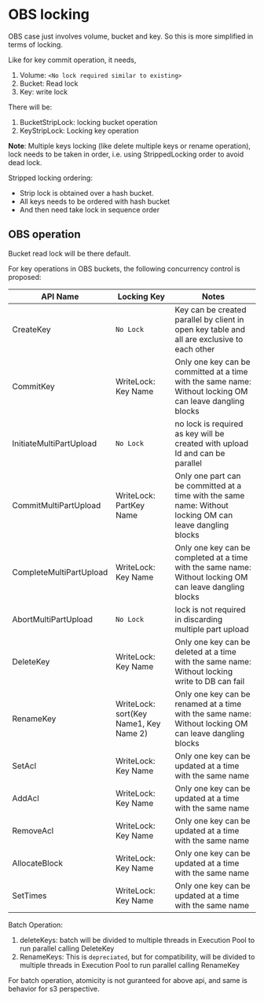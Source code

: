 # OBS locking

OBS case just involves volume, bucket and key. So this is more simplified in terms of locking.

Like for key commit operation, it needs,
1. Volume: `<No lock required similar to existing>`
1. Bucket: Read lock
2. Key: write lock

There will be:
1. BucketStripLock: locking bucket operation
2. KeyStripLock: Locking key operation

**Note**: Multiple keys locking (like delete multiple keys or rename operation), lock needs to be taken in order, i.e. using StrippedLocking order to avoid dead lock.

Stripped locking ordering:
- Strip lock is obtained over a hash bucket.
- All keys needs to be ordered with hash bucket
- And then need take lock in sequence order

## OBS operation
Bucket read lock will be there default.

For key operations in OBS buckets, the following concurrency control is proposed:

| API Name                | Locking Key                            | Notes                                                                                                     |
|-------------------------|----------------------------------------|-----------------------------------------------------------------------------------------------------------|
| CreateKey               | `No Lock`                              | Key can be created parallel by client in open key table and all are exclusive to each other               |
| CommitKey               | WriteLock: Key Name                    | Only one key can be committed at a time with the same name: Without locking OM can leave dangling blocks  |
| InitiateMultiPartUpload | `No Lock`                              | no lock is required as key will be created with upload Id and can be parallel                             |
| CommitMultiPartUpload   | WriteLock: PartKey Name                | Only one part can be committed at a time with the same name: Without locking OM can leave dangling blocks |
| CompleteMultiPartUpload | WriteLock: Key Name                    | Only one key can be completed at a time with the same name: Without locking OM can leave dangling blocks  |
| AbortMultiPartUpload    | `No Lock`                              | lock is not required in discarding multiple part upload                                                   |
| DeleteKey               | WriteLock: Key Name                    | Only one key can be deleted at a time with the same name: Without locking write to DB can fail            |
| RenameKey               | WriteLock: sort(Key Name1, Key Name 2) | Only one key can be renamed at a time with the same name: Without locking OM can leave dangling blocks    |
| SetAcl                  | WriteLock: Key Name                    | Only one key can be updated at a time with the same name                                                  |
| AddAcl                  | WriteLock: Key Name                    | Only one key can be updated at a time with the same name                                                  |
| RemoveAcl               | WriteLock: Key Name                    | Only one key can be updated at a time with the same name                                                  |
| AllocateBlock           | WriteLock: Key Name                    | Only one key can be updated at a time with the same name                                                  |
| SetTimes                | WriteLock: Key Name                    | Only one key can be updated at a time with the same name                                                  |

Batch Operation:
1. deleteKeys: batch will be divided to multiple threads in Execution Pool to run parallel calling DeleteKey
2. RenameKeys: This is `depreciated`, but for compatibility, will be divided to multiple threads in Execution Pool to run parallel calling RenameKey

For batch operation, atomicity is not guranteed for above api, and same is behavior for s3 perspective.
